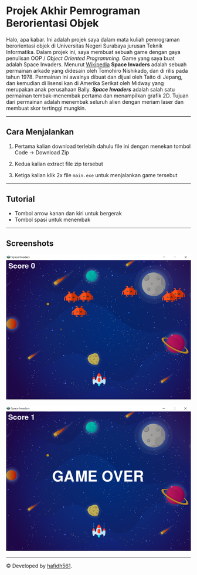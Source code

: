 # Projek Akhir Pemrograman Berorientasi Objek

Halo, apa kabar. Ini adalah projek saya dalam mata kuliah pemrograman berorientasi objek di Universitas Negeri Surabaya jurusan Teknik Informatika. Dalam projek ini, saya membuat sebuah game dengan gaya penulisan OOP / _Object Oriented Programming_. Game yang saya buat adalah Space Invaders. Menurut [Wikipedia](https://wikipedia.com) **Space Invaders** adalah sebuah permainan arkade yang didesain oleh Tomohiro Nishikado, dan di rilis pada tahun 1978. Permainan ini awalnya dibuat dan dijual oleh Taito di Jepang, dan kemudian di lisensi kan di Amerika Serikat oleh Midway yang merupakan anak perusahaan Bally. **_Space Invaders_** adalah salah satu permainan tembak-menembak pertama dan menampilkan grafik 2D. Tujuan dari permainan adalah menembak seluruh alien dengan meriam laser dan membuat skor tertinggi mungkin.

---

## Cara Menjalankan

1. Pertama kalian download terlebih dahulu file ini dengan menekan tombol Code -> Download Zip

2. Kedua kalian extract file zip tersebut

3. Ketiga kalian klik 2x file `main.exe` untuk menjalankan game tersebut

---

## Tutorial

- Tombol arrow kanan dan kiri untuk bergerak
- Tombol spasi untuk menembak

---

## Screenshots

![ScreenshotOne](./screenshots/screenshot1.png 'Tampilan Awal')

![ScreenshotTwo](./screenshots/screenshot2.png 'Tampilan Kalah')

---

© Developed by [hafidh561](https://github.com/hafidh561).
